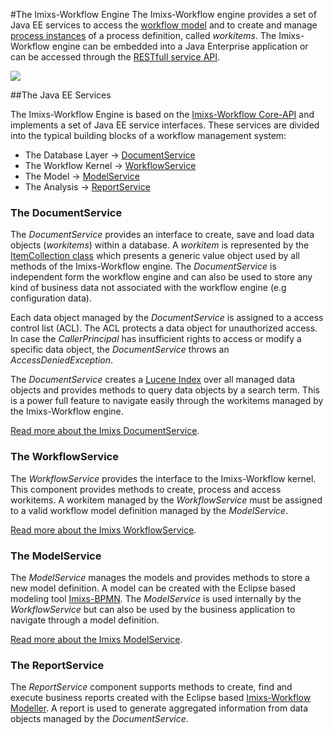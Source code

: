 #The Imixs-Workflow Engine
The Imixs-Workflow engine provides a set of Java EE services to access the [workflow model](../quickstart/businessprocess.html) and to create and manage [process instances](../quickstart/workitem.html) of a process definition, called _workitems_. The Imixs-Workflow engine can be embedded into a Java Enterprise application or can be accessed through the [RESTfull service API](../restapi/index.html). 

<img src="../images/engine/imixs-architecture_jee.png"/>


##The Java EE Services 

The Imixs-Workflow Engine is based on the [Imixs-Workflow Core-API](../core/index.html) and implements a set of Java EE service interfaces. These services are divided into the typical building blocks of a workflow management system: 

 * The Database Layer -> [DocumentService](./documentservice.html)
 * The Workflow Kernel -> [WorkflowService](./workflowservice.html)
 * The Model -> [ModelService](./modelservice.html) 
 * The Analysis -> [ReportService](./reportservice.html)
 
### The DocumentService
The _DocumentService_ provides an interface to create, save and load data objects (_workitems_) within a database. A _workitem_ is represented by the [ItemCollection class](../core/itemcollection.html) which presents a generic value object used by all methods of the Imixs-Workflow engine. The _DocumentService_ is independent form the workflow engine and can also be used to store any kind of business data not associated with the workflow engine (e.g configuration data). 

Each data object managed by the _DocumentService_ is assigned to a access control list (ACL). The ACL protects a data object for unauthorized  access. In case the _CallerPrincipal_ has insufficient rights to access or modify a specific data object, the _DocumentService_ throws an _AccessDeniedException_. 

The _DocumentService_ creates a [Lucene Index](https://lucene.apache.org/) over all managed data objects and provides methods to query data objects by a search term. This is a power full feature to navigate easily through the workitems managed by the Imixs-Workflow engine.  

[Read more about the Imixs DocumentService](../engine/documentservice.html).
  
 
### The WorkflowService
The _WorkflowService_ provides the interface to the Imixs-Workflow kernel. This component provides methods to create, process and access workitems. A workitem managed by the _WorkflowService_ must be assigned to a valid workflow model definition managed by the _ModelService_. 
 
[Read more about the Imixs WorkflowService](../engine/workflowservice.html).
 
### The ModelService
The _ModelService_ manages the models and provides methods to store a new model definition. A model can be created with the Eclipse based modeling tool [Imixs-BPMN](../modelling/index.html). The _ModelService_ is used internally by the _WorkflowService_ but can also be used by the business application to navigate through a model definition.

[Read more about the Imixs ModelService](../engine/modelservice.html).
 
### The ReportService
The _ReportService_ component supports methods to create, find and execute business reports created with the Eclipse based [Imixs-Workflow Modeller](../modelling/index.html). A report is used to generate aggregated information from data objects managed by the _DocumentService_.  
  
